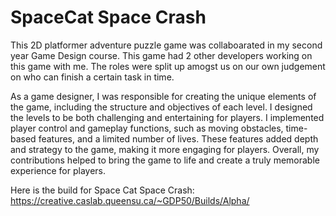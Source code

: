 # SpaceCat Space Crash
 
This 2D platformer adventure puzzle game was collaboarated in my second year Game Design course. This game had 2 other developers working on this game with me. The roles were split up amogst us on our own judgement on who can finish a certain task in time. 

As a game designer, I was responsible for creating the unique elements of the game, including the structure and objectives of each level. I designed the levels to be both challenging and entertaining for players. I implemented player control and gameplay functions, such as moving obstacles, time-based features, and a limited number of lives. These features added depth and strategy to the game, making it more engaging for players. Overall, my contributions helped to bring the game to life and create a truly memorable experience for players.

Here is the build for Space Cat Space Crash: https://creative.caslab.queensu.ca/~GDP50/Builds/Alpha/  
